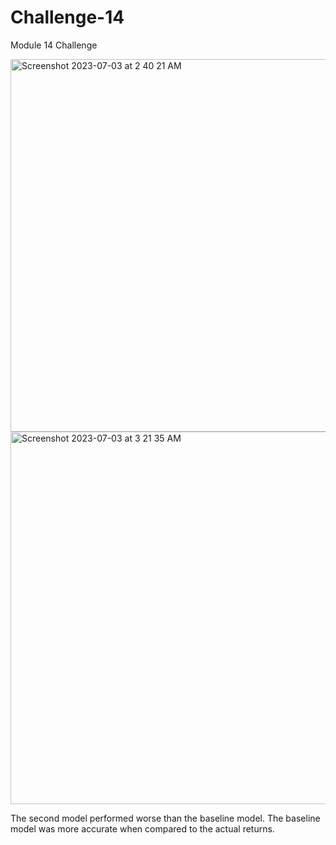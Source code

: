 # Challenge-14
Module 14 Challenge

<img width="596" alt="Screenshot 2023-07-03 at 2 40 21 AM" src="https://github.com/YadisaL/Challenge-14/assets/123132507/25b3e062-a727-47bb-a01b-6d85b4ce10a7">
<img width="596" alt="Screenshot 2023-07-03 at 3 21 35 AM" src="https://github.com/YadisaL/Challenge-14/assets/123132507/f71385eb-1fbb-4e63-bd66-845c90d66e65">

The second model performed worse than the baseline model. The baseline model was more accurate when compared to the actual returns.
